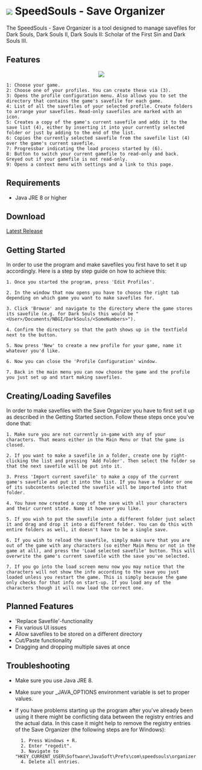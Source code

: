 # <img src="https://github.com/Kahmul/SpeedSouls-Save-Organizer/blob/master/src/com/speedsouls/organizer/resources/SpeedSoulsIcon.png"/> SpeedSouls - Save Organizer

The SpeedSouls - Save Organizer is a tool designed to manage savefiles for Dark Souls, Dark Souls II, Dark Souls II: Scholar of the First Sin and Dark Souls III. 

## Features

<center><img src="https://github.com/Kahmul/SpeedSouls-Save-Organizer/blob/master/docs/images/SpeedSoulsFeatures.png"/></center>

    1: Choose your game.
    2: Choose one of your profiles. You can create these via (3).
    3: Opens the profile configuration menu. Also allows you to set the directory that contains the game's savefile for each game.
    4: List of all the savefiles of your selected profile. Create folders to arrange your savefiles. Read-only savefiles are marked with an icon.
    5: Creates a copy of the game's current savefile and adds it to the save list (4), either by inserting it into your currently selected folder or just by adding to the end of the list.
    6: Copies the currently selected savefile from the savefile list (4) over the game's current savefile.
    7: Progressbar indicating the load process started by (6).
    8: Button to switch your current gamefile to read-only and back. Greyed out if your gamefile is not read-only.
    9: Opens a context menu with settings and a link to this page.

## Requirements

- Java JRE 8 or higher

## Download

[Latest Release](https://github.com/Kahmul/SpeedSouls-Save-Organizer/releases)


## Getting Started

In order to use the program and make savefiles you first have to set it up accordingly. Here is a step by step guide on how to achieve this:

    1. Once you started the program, press 'Edit Profiles'.

    2. In the window that now opens you have to choose the right tab depending on which game you want to make savefiles for.

    3. Click 'Browse' and navigate to the directory where the game stores its savefile (e.g. for Dark Souls this would be "<User>/Documents/NBGI/DarkSouls/<SomeNumbers>").

    4. Confirm the directory so that the path shows up in the textfield next to the button.

    5. Now press 'New' to create a new profile for your game, name it whatever you'd like.

    6. Now you can close the 'Profile Configuration' window.

    7. Back in the main menu you can now choose the game and the profile you just set up and start making savefiles.


## Creating/Loading Savefiles

In order to make savefiles with the Save Organizer you have to first set it up as described in the Getting Started section. Follow these steps once you've done that:

    1. Make sure you are not currently in-game with any of your characters. That means either in the Main Menu or that the game is closed.

    2. If you want to make a savefile in a folder, create one by right-clicking the list and pressing 'Add Folder'. Then select the folder so that the next savefile will be put into it.

    3. Press 'Import current savefile' to make a copy of the current game's savefile and put it into the list. If you have a folder or one of its subcontents selected the savefile will be imported into that folder.

    4. You have now created a copy of the save with all your characters and their current state. Name it however you like.

    5. If you wish to put the savefile into a different folder just select it and drag and drop it into a different folder. You can do this with entire folders as well, it doesn't have to be a single save.

    6. If you wish to reload the savefile, simply make sure that you are out of the game with any characters (so either Main Menu or not in the game at all), and press the 'Load selected savefile' button. This will overwrite the game's current savefile with the save you've selected.

    7. If you go into the load screen menu now you may notice that the characters will not show the info according to the save you just loaded unless you restart the game. This is simply because the game only checks for that info on start-up. If you load any of the characters though it will now load the correct one.



## Planned Features

- 'Replace Savefile'-functionality
- Fix various UI issues
- Allow savefiles to be stored on a different directory
- Cut/Paste functionality
- Dragging and dropping multiple saves at once


## Troubleshooting

- Make sure you use Java JRE 8.
- Make sure your _JAVA_OPTIONS environment variable is set to proper values.
- If you have problems starting up the program after you've already been using it there might be conflicting data between the registry entries and the actual data. In this case it might help to remove the registry entries of the Save Organizer (the following steps are for Windows):

        1. Press Windows + R.
        2. Enter "regedit".
        3. Navigate to "HKEY_CURRENT_USER\Software\JavaSoft\Prefs\com\speedsouls\organizer\prefs".
        4. Delete all entries.
